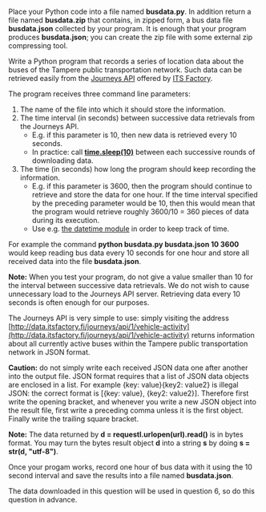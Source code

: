 Place your Python code into a file named **busdata.py**. In addition return a file named **busdata.zip** that contains, in zipped form, a bus data file **busdata.json** collected by your program. It is enough that your program produces **busdata.json**; you can create the zip file with some external zip compressing tool.

Write a Python program that records a series of location data about the buses of the Tampere public transportation network. Such data can be retrieved easily from the [Journeys API](http://wiki.itsfactory.fi/index.php/Journeys_API) offered by [ITS Factory](http://arkisto.hermiagroup.fi/its-factory/).

The program receives three command line parameters:

1.  The name of the file into which it should store the information.
2.  The time interval (in seconds) between successive data retrievals from the Journeys API.
    *   E.g. if this parameter is 10, then new data is retrieved every 10 seconds.
    *   In practice: call [**time.sleep(10)**](https://docs.python.org/3.6/library/time.html#time.sleep) between each successive rounds of downloading data.
3.  The time (in seconds) how long the program should keep recording the information.
    *   E.g. if this parameter is 3600, then the program should continue to retrieve and store the data for one hour. If the time interval specified by the preceding parameter would be 10, then this would mean that the program would retrieve roughly 3600/10 = 360 pieces of data during its execution.
    *   Use e.g. [the datetime module](https://docs.python.org/3.6/library/datetime.html) in order to keep track of time.

For example the command **python busdata.py busdata.json 10 3600** would keep reading bus data every 10 seconds for one hour and store all received data into the file **busdata.json**.

**Note:**<span style="font-size: 14px;"> When you test your program, do not give a value smaller than 10 for the interval between successive data retrievals. We do not wish to cause unnecessary load to the Journeys API server. Retrieving data every 10 seconds is often enough for our purposes.</span>

The Journeys API is very simple to use: simply visiting the address [http://data.itsfactory.fi/journeys/api/1/vehicle-activity](http://data.itsfactory.fi/journeys/api/1/vehicle-activity) returns information about all currently active buses within the Tampere public transportation network in JSON format.

**Caution:** do not simply write each received JSON data one after another into the output file. JSON format requires that a list of JSON data objects are enclosed in a list. For example {key: value}{key2: value2} is illegal JSON: the correct format is [{key: value}, {key2: value2}]. Therefore first write the opening bracket, and whenever you write a new JSON object into the result file, first write a preceding comma unless it is the first object. Finally write the trailing square bracket.

**Note:** The data returned by **d = requestl.urlopen(url).read()** is in bytes format. You may turn the bytes result object **d** into a string **s** by doing **s = str(d, "utf-8")**.

Once your progam works, record one hour of bus data with it using the 10 second interval and save the results into a file named **busdata.json**.

The data downloaded in this question will be used in question 6, so do this question in advance.